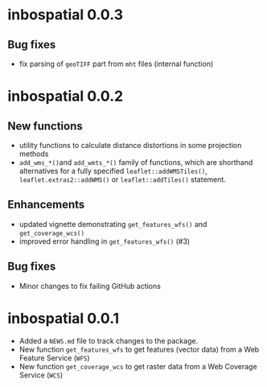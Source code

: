 # inbospatial 0.0.3

## Bug fixes

* fix parsing of `geoTIFF` part from `mht` files (internal function)

# inbospatial 0.0.2

## New functions

* utility functions to calculate distance distortions in some
  projection methods
* `add_wms_*()`and `add_wmts_*()` family of functions, which are shorthand
  alternatives for a fully specified `leaflet::addWMSTiles()`,
  `leaflet.extras2::addWMS()` or
  `leaflet::addTiles()` statement.

## Enhancements

* updated vignette demonstrating `get_features_wfs()` and `get_coverage_wcs()`
* improved error handling in `get_features_wfs()` (#3)

## Bug fixes

* Minor changes to fix failing GitHub actions

# inbospatial 0.0.1

* Added a `NEWS.md` file to track changes to the package.
* New function `get_features_wfs` to get features (vector data) from a Web
  Feature Service (`WFS`)
* New function `get_coverage_wcs` to get raster data from a Web Coverage Service
  (`WCS`)
